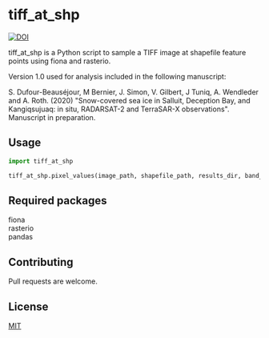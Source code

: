 # tiff_at_shp

[![DOI](https://zenodo.org/badge/DOI/10.5281/zenodo.3930953.svg)](https://doi.org/10.5281/zenodo.3930953)

tiff_at_shp is a Python script to sample a TIFF image
at shapefile feature points using fiona and rasterio.

Version 1.0 used for analysis included in the following manuscript:

S. Dufour-Beauséjour, M Bernier, J. Simon, V. Gilbert, J Tuniq, A. Wendleder and A. Roth. (2020) "Snow-covered sea ice in Salluit, Deception Bay, and Kangiqsujuaq: in situ, RADARSAT-2 and TerraSAR-X observations". Manuscript in preparation.

## Usage

```python
import tiff_at_shp

tiff_at_shp.pixel_values(image_path, shapefile_path, results_dir, band_names) # get tiff values at all features in shp
```
## Required packages
fiona  
rasterio  
pandas  

## Contributing
Pull requests are welcome.

## License
[MIT](https://choosealicense.com/licenses/mit/)
